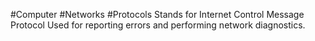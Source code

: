 #Computer #Networks #Protocols 
Stands for Internet Control Message Protocol
Used for reporting errors and performing network diagnostics.